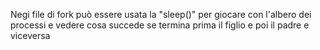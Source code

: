 Negi file di fork può essere usata la "sleep()" per giocare con l'albero dei processi e vedere cosa succede se termina prima il figlio e poi il padre e viceversa
